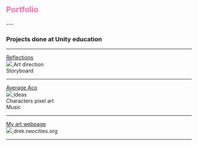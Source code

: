 <h2 style="color:HotPink">Portfolio</h2>
---

### Projects done at Unity education 
---

[Reflections](https://imt-rexx.itch.io/reflections)<br>
<a href="https://imt-rexx.itch.io/reflections">
<img src="https://img.itch.zone/aW1nLzgwNjM1MjIucG5n/original/tpLy3u.png"/>
</a>
Art direction<br>
Storyboard<br>

---

[Average Aco](https://callmetoots.itch.io/average-aco)<br>
<a href="https://callmetoots.itch.io/average-aco">
<img src="https://img.itch.zone/aW1nLzc2MzE2NTkucG5n/original/BZN7se.png"/>
</a>
Ideas<br>
Characters pixel art<br>
Music<br>

---

[My art webpage](https://drek.neocities.org/)<br>
<a href="https://drek.neocities.org/">
<img src="https://upload.wikimedia.org/wikipedia/commons/b/be/Bliss_location%2C_Sonoma_Valley_in_2006.jpg"/>
</a>
drek.neocities.org<br>

---
